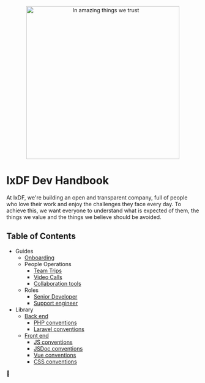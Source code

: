 <p align="center"><img src="https://public-media.interaction-design.org/images/idf-logo-full-expanded.svg" alt="In amazing things we trust" width="400"></p>

# IxDF Dev Handbook

At IxDF, we're building an open and transparent company, full of people who love their work and enjoy the challenges they face every day.
To achieve this, we want everyone to understand what is expected of them, the things we value and the things we believe should be avoided.

## Table of Contents

-   Guides
    -   [Onboarding](/guides/onboarding/README.md)
    -   People Operations
        -   [Team Trips](/guides/people-operations/team-trips.md)
        -   [Video Calls](/guides/people-operations/video-calls.md)
        -   [Collaboration tools](/guides/collaboration-tools.md)
    -   Roles
        -   [Senior Developer](/guides/roles/senior-developer.md)
        -   [Support engineer](/guides/roles/support-engineer.md)
-   Library
    -   [Back end](/library/backend/README.md)
        -   [PHP conventions](/library/backend/conventions-php.md)
        -   [Laravel conventions](/library/backend/conventions-laravel.md)
    -   [Front end](/library/frontend/README.md)
        -   [JS conventions](/library/frontend/conventions-js.md)
        -   [JSDoc conventions](/library/frontend/conventions-js.md)
        -   [Vue conventions](/library/frontend/conventions-vuejs.md)
        -   [CSS conventions](/library/frontend/conventions-css.md)

🦄
